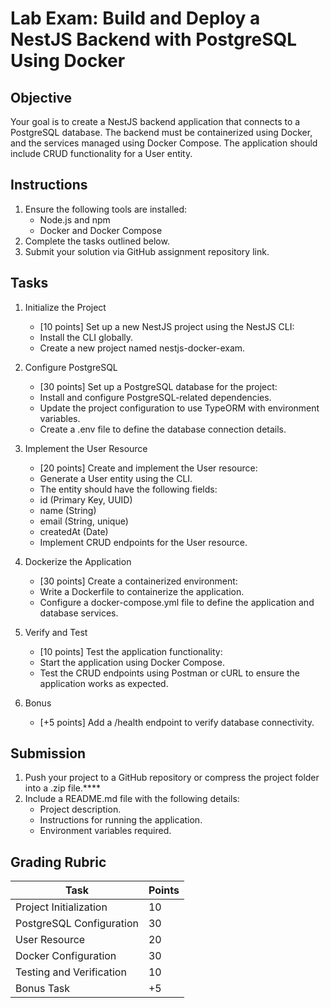 
# Lab Exam: Build and Deploy a NestJS Backend with PostgreSQL Using Docker

## Objective

Your goal is to create a NestJS backend application that connects to a PostgreSQL database. The backend must be containerized using Docker, and the services managed using Docker Compose. The application should include CRUD functionality for a User entity.

## Instructions

1.	Ensure the following tools are installed:
    - Node.js and npm
	- Docker and Docker Compose
2.	Complete the tasks outlined below.
3.	Submit your solution via GitHub assignment repository link.

## Tasks

1. Initialize the Project
	- [10 points] Set up a new NestJS project using the NestJS CLI:
	- Install the CLI globally.
	- Create a new project named nestjs-docker-exam.

2. Configure PostgreSQL

	- [30 points] Set up a PostgreSQL database for the project:
	- Install and configure PostgreSQL-related dependencies.
	- Update the project configuration to use TypeORM with environment variables.
	- Create a .env file to define the database connection details.

3. Implement the User Resource

	-	[20 points] Create and implement the User resource:
	-	Generate a User entity using the CLI.
	-	The entity should have the following fields:
	-	id (Primary Key, UUID)
	-	name (String)
	-	email (String, unique)
	-	createdAt (Date)
	-	Implement CRUD endpoints for the User resource.

4. Dockerize the Application

	-	[30 points] Create a containerized environment:
	-	Write a Dockerfile to containerize the application.
	-	Configure a docker-compose.yml file to define the application and database services.

5. Verify and Test

	-	[10 points] Test the application functionality:
	-	Start the application using Docker Compose.
	-	Test the CRUD endpoints using Postman or cURL to ensure the application works as expected.

6. Bonus

	- [+5 points] Add a /health endpoint to verify database connectivity.

## Submission

1.	Push your project to a GitHub repository or compress the project folder into a .zip file.****
2.	Include a README.md file with the following details:
	- Project description.
	- Instructions for running the application.
	- Environment variables required.

## Grading Rubric

| Task                     | Points |
| ------------------------ | ------ |
| Project Initialization   | 10     |
| PostgreSQL Configuration | 30     |
| User Resource            | 20     |
| Docker Configuration     | 30     |
| Testing and Verification | 10     |
| Bonus Task               | +5     |
